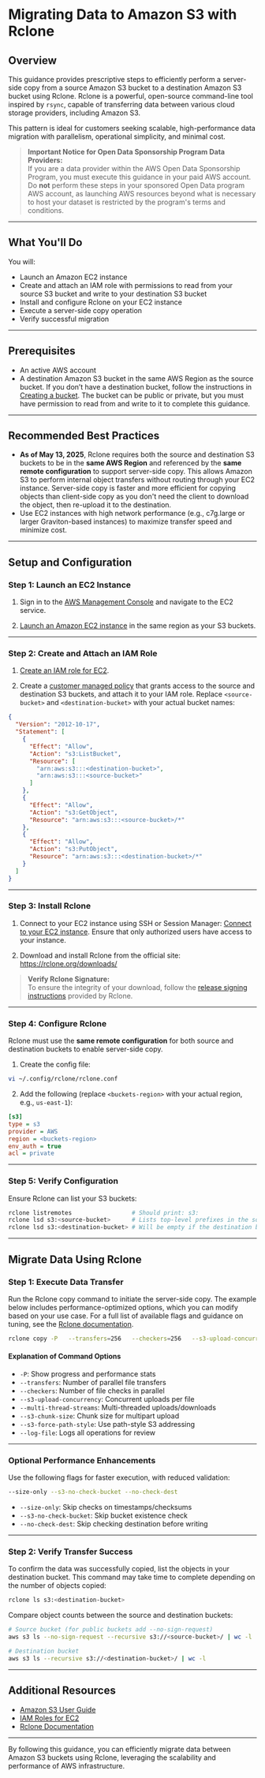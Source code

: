 
# Migrating Data to Amazon S3 with Rclone

## Overview

This guidance provides prescriptive steps to efficiently perform a server-side copy from a source Amazon S3 bucket to a destination Amazon S3 bucket using Rclone. Rclone is a powerful, open-source command-line tool inspired by `rsync`, capable of transferring data between various cloud storage providers, including Amazon S3.

This pattern is ideal for customers seeking scalable, high-performance data migration with parallelism, operational simplicity, and minimal cost.

> **Important Notice for Open Data Sponsorship Program Data Providers:**  
> If you are a data provider within the AWS Open Data Sponsorship Program, you must execute this guidance in your paid AWS account. Do **not** perform these steps in your sponsored Open Data program AWS account, as launching AWS resources beyond what is necessary to host your dataset is restricted by the program's terms and conditions.

---

## What You'll Do

You will:

- Launch an Amazon EC2 instance
- Create and attach an IAM role with permissions to read from your source S3 bucket and write to your destination S3 bucket
- Install and configure Rclone on your EC2 instance
- Execute a server-side copy operation
- Verify successful migration

---

## Prerequisites

- An active AWS account
- A destination Amazon S3 bucket in the same AWS Region as the source bucket. If you don’t have a destination bucket, follow the instructions in [Creating a bucket](https://docs.aws.amazon.com/AmazonS3/latest/userguide/create-bucket-overview.html). The bucket can be public or private, but you must have permission to read from and write to it to complete this guidance.

---

## Recommended Best Practices

- **As of May 13, 2025**, Rclone requires both the source and destination S3 buckets to be in the **same AWS Region** and referenced by the **same remote configuration** to support server-side copy. This allows Amazon S3 to perform internal object transfers without routing through your EC2 instance. Server-side copy is faster and more efficient for copying objects than client-side copy as you don't need the client to download the object, then re-upload it to the destination.
- Use EC2 instances with high network performance (e.g., c7g.large or larger Graviton-based instances) to maximize transfer speed and minimize cost.

---

## Setup and Configuration

### Step 1: Launch an EC2 Instance

1. Sign in to the [AWS Management Console](https://console.aws.amazon.com/) and navigate to the EC2 service.
   
2. [Launch an Amazon EC2 instance](https://docs.aws.amazon.com/AWSEC2/latest/UserGuide/LaunchingAndUsingInstances.html) in the same region as your S3 buckets.  

---

### Step 2: Create and Attach an IAM Role

1. [Create an IAM role for EC2](https://docs.aws.amazon.com/IAM/latest/UserGuide/id_roles_create_for-service.html#roles-creatingrole-service-console).
   
2. Create a [customer managed policy](https://docs.aws.amazon.com/IAM/latest/UserGuide/access_policies_create.html) that grants access to the source and destination S3 buckets, and attach it to your IAM role. Replace `<source-bucket>` and `<destination-bucket>` with your actual bucket names:

```json
{
  "Version": "2012-10-17",
  "Statement": [
    {
      "Effect": "Allow",
      "Action": "s3:ListBucket",
      "Resource": [
        "arn:aws:s3:::<destination-bucket>",
        "arn:aws:s3:::<source-bucket>"
      ]
    },
    {
      "Effect": "Allow",
      "Action": "s3:GetObject",
      "Resource": "arn:aws:s3:::<source-bucket>/*"
    },
    {
      "Effect": "Allow",
      "Action": "s3:PutObject",
      "Resource": "arn:aws:s3:::<destination-bucket>/*"
    }
  ]
}
```

---

### Step 3: Install Rclone

1. Connect to your EC2 instance using SSH or Session Manager: [Connect to your EC2 instance](https://docs.aws.amazon.com/AWSEC2/latest/UserGuide/connect.html). Ensure that only authorized users have access to your instance.

2. Download and install Rclone from the official site: https://rclone.org/downloads/

> **Verify Rclone Signature:**  
> To ensure the integrity of your download, follow the [release signing instructions](https://rclone.org/release_signing/) provided by Rclone.

---

### Step 4: Configure Rclone

Rclone must use the **same remote configuration** for both source and destination buckets to enable server-side copy.

1. Create the config file:
```bash
vi ~/.config/rclone/rclone.conf
```

2. Add the following (replace `<buckets-region>` with your actual region, e.g., `us-east-1`):

```ini
[s3]
type = s3
provider = AWS
region = <buckets-region>
env_auth = true
acl = private
```

---

### Step 5: Verify Configuration

Ensure Rclone can list your S3 buckets:

```bash
rclone listremotes                 # Should print: s3:
rclone lsd s3:<source-bucket>      # Lists top-level prefixes in the source bucket
rclone lsd s3:<destination-bucket> # Will be empty if the destination bucket is new
```

---

## Migrate Data Using Rclone

### Step 1: Execute Data Transfer

Run the Rclone copy command to initiate the server-side copy. The example below includes performance-optimized options, which you can modify based on your use case. For a full list of available flags and guidance on tuning, see the [Rclone documentation](https://rclone.org/docs/).

```bash
rclone copy -P   --transfers=256   --checkers=256   --s3-upload-concurrency=64   --multi-thread-streams=64   --s3-chunk-size=64M   --s3-force-path-style=true   --log-file=transfer-log.log   s3:<source-bucket> s3:<destination-bucket>
```

#### Explanation of Command Options

- `-P`: Show progress and performance stats
- `--transfers`: Number of parallel file transfers
- `--checkers`: Number of file checks in parallel
- `--s3-upload-concurrency`: Concurrent uploads per file
- `--multi-thread-streams`: Multi-threaded uploads/downloads
- `--s3-chunk-size`: Chunk size for multipart upload
- `--s3-force-path-style`: Use path-style S3 addressing
- `--log-file`: Logs all operations for review

---

### Optional Performance Enhancements

Use the following flags for faster execution, with reduced validation:

```bash
--size-only --s3-no-check-bucket --no-check-dest
```

- `--size-only`: Skip checks on timestamps/checksums
- `--s3-no-check-bucket`: Skip bucket existence check
- `--no-check-dest`: Skip checking destination before writing

---

### Step 2: Verify Transfer Success

To confirm the data was successfully copied, list the objects in your destination bucket. This command may take time to complete depending on the number of objects copied:

```bash
rclone ls s3:<destination-bucket>
```

Compare object counts between the source and destination buckets:

```bash
# Source bucket (for public buckets add --no-sign-request)
aws s3 ls --no-sign-request --recursive s3://<source-bucket>/ | wc -l

# Destination bucket
aws s3 ls --recursive s3://<destination-bucket>/ | wc -l
```

---

## Additional Resources

- [Amazon S3 User Guide](https://docs.aws.amazon.com/AmazonS3/latest/userguide/Welcome.html)
- [IAM Roles for EC2](https://docs.aws.amazon.com/IAM/latest/UserGuide/id_roles_use_switch-role-ec2.html)
- [Rclone Documentation](https://rclone.org/docs/)

---

By following this guidance, you can efficiently migrate data between Amazon S3 buckets using Rclone, leveraging the scalability and performance of AWS infrastructure.